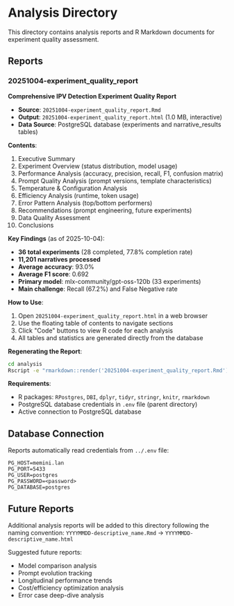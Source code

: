 # Analysis Directory

This directory contains analysis reports and R Markdown documents for experiment quality assessment.

## Reports

### 20251004-experiment_quality_report

**Comprehensive IPV Detection Experiment Quality Report**

- **Source**: `20251004-experiment_quality_report.Rmd`
- **Output**: `20251004-experiment_quality_report.html` (1.0 MB, interactive)
- **Data Source**: PostgreSQL database (experiments and narrative_results tables)

**Contents**:
1. Executive Summary
2. Experiment Overview (status distribution, model usage)
3. Performance Analysis (accuracy, precision, recall, F1, confusion matrix)
4. Prompt Quality Analysis (prompt versions, template characteristics)
5. Temperature & Configuration Analysis
6. Efficiency Analysis (runtime, token usage)
7. Error Pattern Analysis (top/bottom performers)
8. Recommendations (prompt engineering, future experiments)
9. Data Quality Assessment
10. Conclusions

**Key Findings** (as of 2025-10-04):
- **36 total experiments** (28 completed, 77.8% completion rate)
- **11,201 narratives processed**
- **Average accuracy**: 93.0%
- **Average F1 score**: 0.692
- **Primary model**: mlx-community/gpt-oss-120b (33 experiments)
- **Main challenge**: Recall (67.2%) and False Negative rate

**How to Use**:
1. Open `20251004-experiment_quality_report.html` in a web browser
2. Use the floating table of contents to navigate sections
3. Click "Code" buttons to view R code for each analysis
4. All tables and statistics are generated directly from the database

**Regenerating the Report**:
```bash
cd analysis
Rscript -e "rmarkdown::render('20251004-experiment_quality_report.Rmd')"
```

**Requirements**:
- R packages: `RPostgres`, `DBI`, `dplyr`, `tidyr`, `stringr`, `knitr`, `rmarkdown`
- PostgreSQL database credentials in `.env` file (parent directory)
- Active connection to PostgreSQL database

## Database Connection

Reports automatically read credentials from `../.env` file:
```
PG_HOST=memini.lan
PG_PORT=5433
PG_USER=postgres
PG_PASSWORD=<password>
PG_DATABASE=postgres
```

## Future Reports

Additional analysis reports will be added to this directory following the naming convention:
`YYYYMMDD-descriptive_name.Rmd` → `YYYYMMDD-descriptive_name.html`

Suggested future reports:
- Model comparison analysis
- Prompt evolution tracking
- Longitudinal performance trends
- Cost/efficiency optimization analysis
- Error case deep-dive analysis

